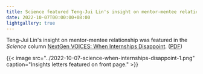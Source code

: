 ```yaml
---
title: Science featured Teng-Jui Lin's insight on mentor-mentee relationship.
date: 2022-10-07T00:00:00+08:00
lightgallery: true
---
```


Teng-Jui Lin's insight on mentor-mentee relationship was featured in the *Science* column [NextGen VOICES: When Internships Disappoint](https://www.science.org/doi/10.1126/science.ade6397). ([PDF](../2022-10-07-science-when-internships-disappoint.pdf))

{{< image src="../2022-10-07-science-when-internships-disappoint-1.png" caption="Insights letters featured on front page." >}}
